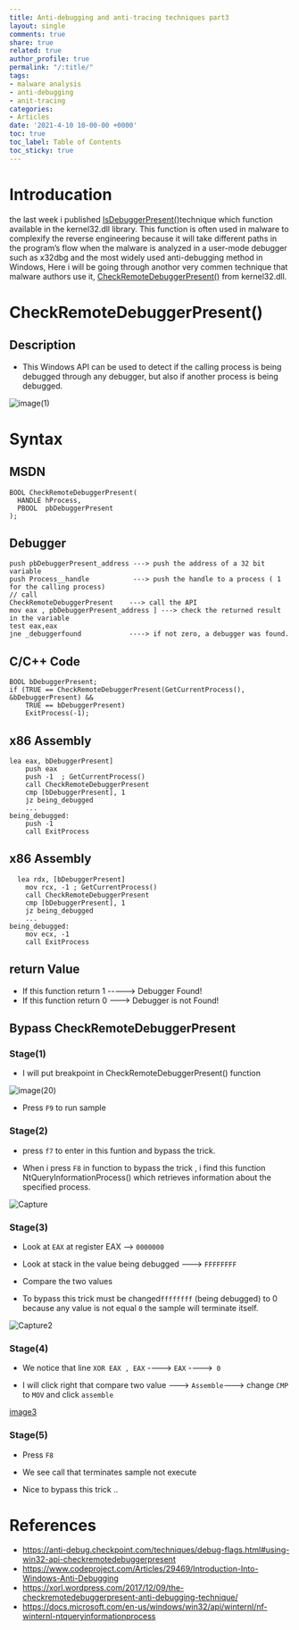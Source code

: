 ```yaml
---
title: Anti-debugging and anti-tracing techniques part3
layout: single
comments: true
share: true
related: true
author_profile: true
permalink: "/:title/"
tags:
- malware analysis 
- anti-debugging
- anit-tracing
categories:
- Articles
date: '2021-4-10 10-00-00 +0000'
toc: true
toc_label: Table of Contents
toc_sticky: true
---
```

# Introducation 

the last week i published [IsDebuggerPresent()](https://malgamy.github.io/Anti-debugging-and-anti-tracing-techniques/)technique which function available in the kernel32.dll library.
This function is often used in malware to complexify the reverse engineering because it will take different paths in the program’s flow when the 
malware is analyzed in a user-mode debugger such as x32dbg and the most widely used anti-debugging method in Windows, Here i will
be going through anothor very commen technique that malware authors use it, [CheckRemoteDebuggerPresent()](https://docs.microsoft.com/en-us/windows/win32/api/debugapi/nf-debugapi-checkremotedebuggerpresent) from kernel32.dll.

<!-- more -->
# CheckRemoteDebuggerPresent()

## Description 

* This Windows API can be used to detect if the calling process is being debugged through any debugger, but also if another process is being debugged.

![image(1)](https://user-images.githubusercontent.com/74544712/114262513-aa129280-99e0-11eb-94c3-901fa4300b60.PNG)

# Syntax
## MSDN

```
BOOL CheckRemoteDebuggerPresent(
  HANDLE hProcess,
  PBOOL  pbDebuggerPresent
);
```
## Debugger 

```
push pbDebuggerPresent_address ---> push the address of a 32 bit variable
push Process__handle           ---> push the handle to a process ( 1 for the calling process)
// call
CheckRemoteDebuggerPresent    ---> call the API
mov eax , pbDebuggerPresent_address ] ---> check the returned result in the variable
test eax,eax
jne _debuggerfound            ----> if not zero, a debugger was found.
```
## C/C++ Code
```
BOOL bDebuggerPresent;
if (TRUE == CheckRemoteDebuggerPresent(GetCurrentProcess(), &bDebuggerPresent) &&
    TRUE == bDebuggerPresent)
    ExitProcess(-1);
```
## x86 Assembly
```
lea eax, bDebuggerPresent]
    push eax
    push -1  ; GetCurrentProcess()
    call CheckRemoteDebuggerPresent
    cmp [bDebuggerPresent], 1
    jz being_debugged
    ...
being_debugged:
    push -1
    call ExitProcess
```
## x86 Assembly
```
  lea rdx, [bDebuggerPresent]
    mov rcx, -1 ; GetCurrentProcess()
    call CheckRemoteDebuggerPresent
    cmp [bDebuggerPresent], 1
    jz being_debugged
    ...
being_debugged:
    mov ecx, -1
    call ExitProcess
```
## return Value 
* If this function return 1 ----->  Debugger Found!
* If this function return 0 --->  Debugger is not  Found!
## Bypass CheckRemoteDebuggerPresent
### Stage(1)
* I will put breakpoint in CheckRemoteDebuggerPresent() function 
 
![image(20)](https://user-images.githubusercontent.com/74544712/114263583-c1ed1500-99e6-11eb-9dce-98eac27f76b3.PNG)

* Press ```F9``` to run sample 
 
### Stage(2)

* press ```f7``` to enter in this funtion and bypass the trick.

* When i press ```F8``` in function to bypass the trick , i find this function NtQueryInformationProcess() which retrieves information about the specified process.

 ![Capture](https://user-images.githubusercontent.com/74544712/114264674-86ede000-99ec-11eb-82f8-3ad5a6904cb3.PNG)
 
 ### Stage(3)
 * Look at ```EAX``` at register EAX --> ```0000000```
 
 * Look at stack in the value being debugged ---> ```FFFFFFFF```

 * Compare the two values

 * To bypass this trick must  be changed```ffffffff``` (being debugged) to 0 because any value is not equal ```0``` the sample will terminate itself.

 ![Capture2](https://user-images.githubusercontent.com/74544712/114265718-b30c5f80-99f2-11eb-9ab2-6f9dcd8f02f6.PNG)
 
 ### Stage(4)
 
 * We notice that line ``` XOR EAX , EAX ``` ----> ```EAX``` ---->``` 0```
 
 * I will click right that compare two value ---> ```Assemble```---> change ```CMP``` to ```MOV``` and click ```assemble```
 
 [image3](https://user-images.githubusercontent.com/74544712/114265912-bb18cf00-99f3-11eb-8885-ee2617a7e6fd.PNG)
 
 ### Stage(5)
 
 * Press ```F8``` 

 * We see call that terminates sample not execute 

 * Nice to bypass this trick ..

# References

* https://anti-debug.checkpoint.com/techniques/debug-flags.html#using-win32-api-checkremotedebuggerpresent
* https://www.codeproject.com/Articles/29469/Introduction-Into-Windows-Anti-Debugging
* https://xorl.wordpress.com/2017/12/09/the-checkremotedebuggerpresent-anti-debugging-technique/
* https://docs.microsoft.com/en-us/windows/win32/api/winternl/nf-winternl-ntqueryinformationprocess


 







